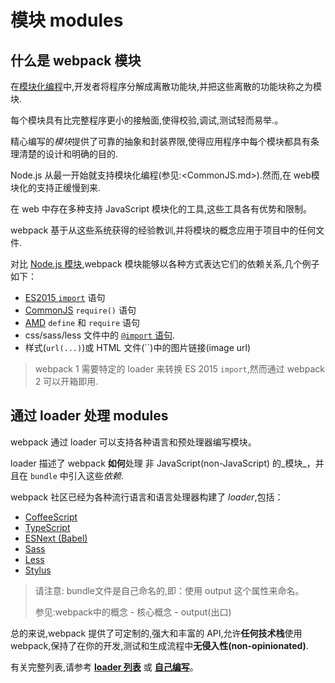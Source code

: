 # 模块 modules

## 什么是 webpack 模块

在[模块化编程](https://en.wikipedia.org/wiki/Modular_programming)中,开发者将程序分解成离散功能块,并把这些离散的功能块称之为模块.

每个模块具有比完整程序更小的接触面,使得校验,调试,测试轻而易举.。

精心编写的*模块*提供了可靠的抽象和封装界限,使得应用程序中每个模块都具有条理清楚的设计和明确的目的.

Node.js 从最一开始就支持模块化编程(参见:<CommonJS.md>).然而,在 web模块化的支持正缓慢到来.

在 web 中存在多种支持 JavaScript 模块化的工具,这些工具各有优势和限制。

webpack 基于从这些系统获得的经验教训,并将模块的概念应用于项目中的任何文件.

对比 [Node.js 模块](https://nodejs.org/api/modules.html),webpack 模块能够以各种方式表达它们的依赖关系,几个例子如下：

- [ES2015 `import`](https://developer.mozilla.org/en-US/docs/Web/JavaScript/Reference/Statements/import) 语句
- [CommonJS](http://www.commonjs.org/specs/modules/1.0/) `require()` 语句
- [AMD](https://github.com/amdjs/amdjs-api/blob/master/AMD.md) `define` 和 `require` 语句
- css/sass/less 文件中的 [`@import` 语句](https://developer.mozilla.org/en-US/docs/Web/CSS/@import).
- 样式(`url(...)`)或 HTML 文件(``)中的图片链接(image url)

> webpack 1 需要特定的 loader 来转换 ES 2015 `import`,然而通过 webpack 2 可以开箱即用.

## 通过 loader 处理 modules

webpack 通过 loader 可以支持各种语言和预处理器编写模块。

loader 描述了 webpack **如何**处理 非 JavaScript(non-JavaScript) 的_模块_，并且在 `bundle` 中引入这些*依赖*.

webpack 社区已经为各种流行语言和语言处理器构建了 *loader*,包括：

- [CoffeeScript](http://coffeescript.org/)
- [TypeScript](https://www.typescriptlang.org/)
- [ESNext (Babel)](https://babeljs.io/)
- [Sass](http://sass-lang.com/)
- [Less](http://lesscss.org/)
- [Stylus](http://stylus-lang.com/)

> 请注意: bundle文件是自己命名的,即：使用 output 这个属性来命名。
> 
> 参见:webpack中的概念 - 核心概念 - output(出口)

总的来说,webpack 提供了可定制的,强大和丰富的 API,允许**任何技术栈**使用 webpack,保持了在你的开发,测试和生成流程中**无侵入性(non-opinionated)**.

有关完整列表,请参考 [**loader 列表**](https://www.webpackjs.com/loaders) 或 [**自己编写**](https://www.webpackjs.com/api/loaders)。
